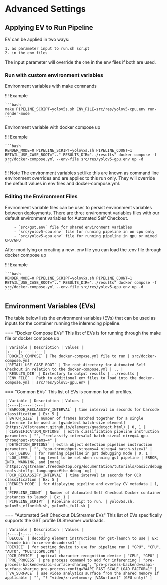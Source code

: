 # Advanced Settings

## Applying EV to Run Pipeline
EV can be applied in two ways:

    1. as parameter input to run.sh script
    2. in the env files

The input parameter will override the one in the env files if both are used.

### Run with custom environment variables
Environment variables with make commands

!!! Example

    ```bash
    make PIPELINE_SCRIPT=yolov5s.sh ENV_FILE=src/res/yolov5-cpu.env run-render-mode
    ```

Environment variable with docker compose up

!!! Example

    ```bash
    RENDER_MODE=0 PIPELINE_SCRIPT=yolov5s.sh PIPELINE_COUNT=1 RETAIL_USE_CASE_ROOT=".." RESULTS_DIR="../results" docker compose -f src/docker-compose.yml --env-file src/res/yolov5-gpu.env up -d
    ```

!!! Note
        The environment variables set like this are known as command line environment overrides and are applied to this run only.
        They will override the default values in env files and docker-compose.yml.

### Editing the Environment Files
Environment variable files can be used to persist environment variables between deployments. There are three environment variables files with our default environment variables for Automated Self Checkout.

        - `src/gst.env` file for shared environment variables
        - `src/yolov5-cpu.env` file for running pipeline in on cpu only
        - `src/yolov5-gpu.env` file for running pipeline in gpu or mixed CPU/GPU

After modifying or creating a new .env file you can load the .env file through docker compose up

!!! Example

    ```bash
    RENDER_MODE=0 PIPELINE_SCRIPT=yolov5s.sh PIPELINE_COUNT=1 RETAIL_USE_CASE_ROOT=".." RESULTS_DIR="../results" docker compose -f src/docker-compose.yml --env-file src/res/yolov5-gpu.env up -d
    ```

## Environment Variables (EVs)
The table below lists the environment variables (EVs) that can be used as inputs for the container running the inferencing pipeline.

=== "Docker Compose EVs"
    This list of EVs is for running through the make file or docker compose up

    | Variable | Description | Values |
    |:----|:----|:---|
    |`DOCKER_COMPOSE` | The docker-compose.yml file to run | src/docker-compose.yml |
    |`RETAIL_USE_CASE_ROOT` | The root directory for Automated Self Checkout in relation to the docker-compose.yml | .. |
    |`RESULTS_DIR` | Dirtectory to output results | ../results |
    |`ENV_FILE` | Path to additional env files to load into the docker-compose.yml | src/res/yolov5-gpu.env |

=== "Common EVs"
    This list of EVs is common for all profiles.

    | Variable | Description | Values |
    |:----|:----|:---|
    |`BARCODE_RECLASSIFY_INTERVAL` | time interval in seconds for barcode classification | Ex: 5 |
    |`BATCH_SIZE` | number of frames batched together for a single inference to be used in [gvadetect batch-size element](https://dlstreamer.github.io/elements/gvadetect.html) | 0, 1 |
    |`CLASSIFICATION_OPTIONS` | extra classification pipeline instruction parameters | "", "reclassify-interval=1 batch-size=1 nireq=4 gpu-throughput-streams=4" |
    |`DETECTION_OPTIONS` | extra object detection pipeline instruction parameters | "", "gpu-throughput-streams=4 nireq=4 batch-size=1" |
    |`GST_DEBUG` | for running pipeline in gst debugging mode | 0, 1 |
    |`LOG_LEVEL` | log level to be set when running gst pipeline | ERROR, INFO, WARNING, and [more](https://gstreamer.freedesktop.org/documentation/tutorials/basic/debugging-tools.html?gi-language=c#the-debug-log) |
    |`OCR_RECLASSIFY_INTERVAL` | time interval in seconds for OCR classification | Ex: 5 |
    |`RENDER_MODE` | for displaying pipeline and overlay CV metadata | 1, 0 |
    |`PIPELINE_COUNT` | Number of Automated Self Checkout Docker container instances to launch | Ex: 1 |
    |`PIPELINE_SCRIPT` | Pipeline script to run. | yolov5s.sh, yolov5s_effnetb0.sh, yolov5s_full.sh |

=== "Automated Self Checkout DLStreamer EVs"
    This list of EVs specifically supports the GST profile DLStreamer workloads.

    | Variable | Description | Values |
    |:----|:----|:---|
    |`DECODE` | decoding element instructions for gst-launch to use | Ex: "decode bin force-sw-decoders=1" |
    |`DEVICE` | for setting device to use for pipeline run | "GPU", "CPU", "AUTO", "MULTI:GPU,CPU" |
    |`OCR_DEVICE` | optical character recognition device | "CPU", "GPU" |
    |`PRE_PROCESS` | pre process command to add for inferencing | "pre-process-backend=vaapi-surface-sharing", "pre-process-backend=vaapi-surface-sharing pre-process-config=VAAPI_FAST_SCALE_LOAD_FACTOR=1" |
    |`VA_SURFACE` | use video analytics surface from the shared memory if applicable | "", "! "video/x-raw(memory |VASurface)" (GPU only)" |
